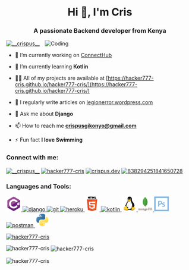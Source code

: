 <h1 align="center">Hi 👋, I'm Cris</h1>
<h3 align="center">A passionate Backend developer from Kenya</h3>

<img align="right" alt="Coding" width="400" Src="https://cdn.dribbble.com/users/1162077/screenshots/3848914/programmer.gif">

<p align="left"> <a href="https://twitter.com/__crispus__" target="blank"><img src="https://img.shields.io/twitter/follow/__crispus__?logo=twitter&style=for-the-badge" alt="__crispus__" /></a> </p>

- 🔭 I’m currently working on [ConnectHub](http://crispus.pythonanywhere.com/home)

- 🌱 I’m currently learning **Kotlin**

- 👨‍💻 All of my projects are available at [https://hacker777-cris.github.io/hacker777-cris/](https://hacker777-cris.github.io/hacker777-cris/)

- 📝 I regularly write articles on [legionerror.wordpress.com](legionerror.wordpress.com)

- 💬 Ask me about **Django**

- 📫 How to reach me **crispusgikonyo@gmail.com**

- ⚡ Fun fact **I love Swimming**

<h3 align="left">Connect with me:</h3>
<p align="left">
<a href="https://twitter.com/__crispus__" target="blank"><img align="center" src="https://raw.githubusercontent.com/rahuldkjain/github-profile-readme-generator/master/src/images/icons/Social/twitter.svg" alt="__crispus__" height="30" width="40" /></a>
<a href="https://stackoverflow.com/users/hacker777-cris" target="blank"><img align="center" src="https://raw.githubusercontent.com/rahuldkjain/github-profile-readme-generator/master/src/images/icons/Social/stack-overflow.svg" alt="hacker777-cris" height="30" width="40" /></a>
<a href="https://instagram.com/crispus.dev" target="blank"><img align="center" src="https://raw.githubusercontent.com/rahuldkjain/github-profile-readme-generator/master/src/images/icons/Social/instagram.svg" alt="crispus.dev" height="30" width="40" /></a>
<a href="https://discord.gg/838294251841650728" target="blank"><img align="center" src="https://raw.githubusercontent.com/rahuldkjain/github-profile-readme-generator/master/src/images/icons/Social/discord.svg" alt="838294251841650728" height="30" width="40" /></a>
</p>

<h3 align="left">Languages and Tools:</h3>
<p align="left"> <a href="https://www.w3schools.com/cs/" target="_blank" rel="noreferrer"> <img src="https://raw.githubusercontent.com/devicons/devicon/master/icons/csharp/csharp-original.svg" alt="csharp" width="40" height="40"/> </a> <a href="https://www.djangoproject.com/" target="_blank" rel="noreferrer"> <img src="https://cdn.worldvectorlogo.com/logos/django.svg" alt="django" width="40" height="40"/> </a> <a href="https://git-scm.com/" target="_blank" rel="noreferrer"> <img src="https://www.vectorlogo.zone/logos/git-scm/git-scm-icon.svg" alt="git" width="40" height="40"/> </a> <a href="https://heroku.com" target="_blank" rel="noreferrer"> <img src="https://www.vectorlogo.zone/logos/heroku/heroku-icon.svg" alt="heroku" width="40" height="40"/> </a> <a href="https://www.w3.org/html/" target="_blank" rel="noreferrer"> <img src="https://raw.githubusercontent.com/devicons/devicon/master/icons/html5/html5-original-wordmark.svg" alt="html5" width="40" height="40"/> </a> <a href="https://kotlinlang.org" target="_blank" rel="noreferrer"> <img src="https://www.vectorlogo.zone/logos/kotlinlang/kotlinlang-icon.svg" alt="kotlin" width="40" height="40"/> </a> <a href="https://www.linux.org/" target="_blank" rel="noreferrer"> <img src="https://raw.githubusercontent.com/devicons/devicon/master/icons/linux/linux-original.svg" alt="linux" width="40" height="40"/> </a> <a href="https://www.mongodb.com/" target="_blank" rel="noreferrer"> <img src="https://raw.githubusercontent.com/devicons/devicon/master/icons/mongodb/mongodb-original-wordmark.svg" alt="mongodb" width="40" height="40"/> </a> <a href="https://www.photoshop.com/en" target="_blank" rel="noreferrer"> <img src="https://raw.githubusercontent.com/devicons/devicon/master/icons/photoshop/photoshop-line.svg" alt="photoshop" width="40" height="40"/> </a> <a href="https://postman.com" target="_blank" rel="noreferrer"> <img src="https://www.vectorlogo.zone/logos/getpostman/getpostman-icon.svg" alt="postman" width="40" height="40"/> </a> <a href="https://www.python.org" target="_blank" rel="noreferrer"> <img src="https://raw.githubusercontent.com/devicons/devicon/master/icons/python/python-original.svg" alt="python" width="40" height="40"/> </a> </p>

<p align="left"> <a href="https://github.com/ryo-ma/github-profile-trophy"><img src="https://github-profile-trophy.vercel.app/?username=hacker777-cris" alt="hacker777-cris" /></a> </p>
<p><img align="left" src="https://github-readme-stats.vercel.app/api/top-langs?username=hacker777-cris&show_icons=true&locale=en&layout=compact" alt="hacker777-cris" /></p>

<p>&nbsp;<img align="center" src="https://github-readme-stats.vercel.app/api?username=hacker777-cris&show_icons=true&locale=en" alt="hacker777-cris" /></p>

<p><img align="center" src="https://github-readme-streak-stats.herokuapp.com/?user=hacker777-cris&" alt="hacker777-cris" /></p>
